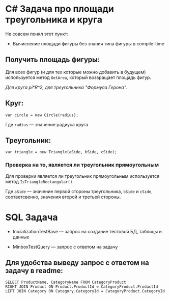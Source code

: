 # C# Задача про площади треугольника и круга

Не совсем понял этот пункт:
- Вычисление площади фигуры без знания типа фигуры в compile-time

## Получить площадь фигуры:
Для всех фигур (и для тех которые можно добавить в будущем) используется метод `GetArea`, который возвращает площадь фигур. 

*Для круга pi\*R^2, для треугольника "Формула Герона".*
## Круг: 
```
var circle = new Circle(radius);
```
Где `radius` — значение радиуса круга
## Треугольник: 
```
var triangle = new Triangle(aSide, bSide, cSide);
```
### Проверка на то, является ли треугольник прямоугольным
Для проверки является ли треугольник прямоугольным используется метод `IsTriangleRectangular()`

Где `aSide` — значение первой стороны треугольника, `bSide` и `cSide`, соответсвенно, значения второй и третьей стороны.
# SQL Задача
- InicializationTestBase — запрос на создание тестовой БД, таблицы и данные

- MinboxTestQuery — запрос с ответом на задачу
## Для удобства выведу запрос с ответом на задачу в readme:
```
SELECT ProductName, CategoryName FROM CategoryProduct 
RIGHT JOIN Product ON Product.ProductId = CategoryProduct.ProductId
LEFT JOIN Category ON Category.CategoryId = CategoryProduct.CategoryId
```

 

